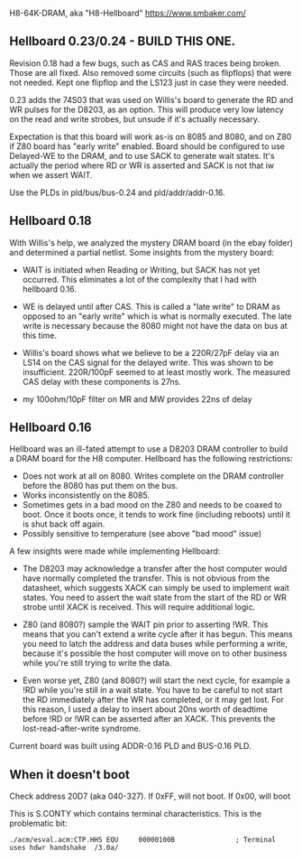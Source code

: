 H8-64K-DRAM, aka "H8-Hellboard"
https://www.smbaker.com/

## Hellboard 0.23/0.24 - BUILD THIS ONE.

Revision 0.18 had a few bugs, such as CAS and RAS traces being broken. Those are all fixed. Also removed
some circuits (such as flipflops) that were not needed. Kept one flipflop and the LS123 just in case
they were needed.

0.23 adds the 74S03 that was used on Willis's board to generate the RD and WR pulses for the D8203, as an
option. This will produce very low latency on the read and write strobes, but unsude if it's actually
necessary.

Expectation is that this board will work as-is on 8085 and 8080, and on Z80 if Z80 board has "early write"
enabled. Board should be configured to use Delayed-WE to the DRAM, and to use SACK to generate wait states.
It's actually the period where RD or WR is asserted and SACK is not that iw when we assert WAIT.

Use the PLDs in pld/bus/bus-0.24 and pld/addr/addr-0.16.

## Hellboard 0.18

With Willis's help, we analyzed the mystery DRAM board (in the ebay folder) and determined a partial netlist. Some insights
from the mystery board:

* WAIT is initiated when Reading or Writing, but SACK has not yet occurred. This eliminates a lot
  of the complexity that I had with hellboard 0.16. 

* WE is delayed until after CAS. This is called a "late write" to DRAM as opposed to an "early write"
  which is what is normally executed. The late write is necessary because the 8080 might not have
  the data on bus at this time.

* Willis's board shows what we believe to be a 220R/27pF delay via an LS14 on the CAS signal for
  the delayed write. This was shown to be insufficient. 220R/100pF seemed to at least mostly work. The
  measured CAS delay with these components is 27ns.

* my 100ohm/10pF filter on MR and MW provides 22ns of delay

## Hellboard 0.16

Hellboard was an ill-fated attempt to use a D8203 DRAM controller to build a DRAM board
for the H8 computer. Hellboard has the following restrictions:

* Does not work at all on 8080. Writes complete on the DRAM controller before the 8080 has put them on the bus.
* Works inconsistently on the 8085.
* Sometimes gets in a bad mood on the Z80 and needs to be coaxed to boot. Once it boots once, it tends to work fine (including reboots) until it is shut back off again.
* Possibly sensitive to temperature (see above "bad mood" issue)

A few insights were made while implementing Hellboard:

* The D8203 may acknowledge a transfer after the host computer would have normally completed the
  transfer. This is not obvious from the datasheet, which suggests XACK can simply be used to
  implement wait states. You need to assert the wait state from the start of the RD or WR strobe
  until XACK is received. This will require additional logic.

* Z80 (and 8080?) sample the WAIT pin prior to asserting !WR. This means that you can't extend a
  write cycle after it has begun. This means you need to latch the address and data buses while
  performing a write, because it's possible the host computer will move on to other business while
  you're still trying to write the data.

* Even worse yet, Z80 (and 8080?) will start the next cycle, for example a !RD while you're still
  in a wait state. You have to be careful to not start the RD immediately after the WR has completed,
  or it may get lost. For this reason, I used a delay to insert about 20ns worth of deadtime before
  !RD or !WR can be asserted after an XACK. This prevents the lost-read-after-write syndrome.

Current board was built using ADDR-0.16 PLD and BUS-0.16 PLD.

## When it doesn't boot

Check address 20D7 (aka 040-327). If 0xFF, will not boot. If 0x00, will boot

This is S.CONTY which contains terminal characteristics. This is the problematic bit:

```
./acm/esval.acm:CTP.HHS EQU     00000100B               ; Terminal uses hdwr handshake  /3.0a/
```
